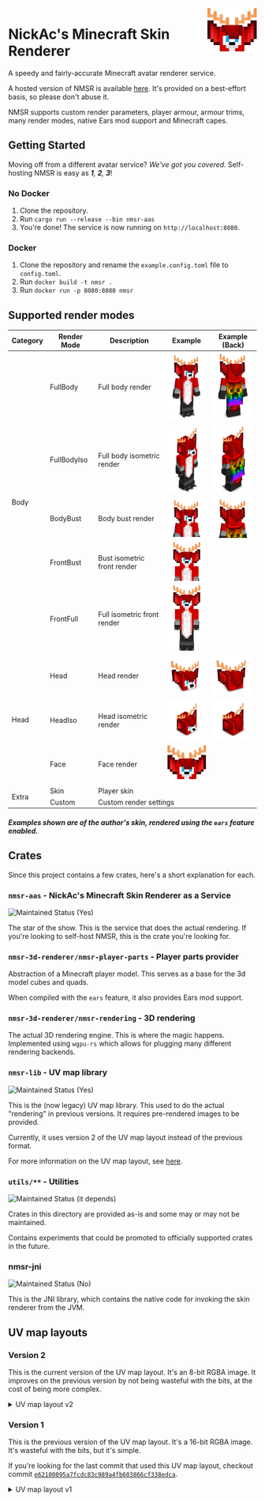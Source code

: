 <img align="right" width="100" src=".assets/NickAc-face.png">

# NickAc's Minecraft Skin Renderer

A speedy and fairly-accurate Minecraft avatar renderer service.

A hosted version of NMSR is available [here](https://nmsr.nickac.dev/). It's
provided on a best-effort basis, so please don't abuse it.

NMSR supports custom render parameters, player armour, armour trims, many render
modes, native Ears mod support and Minecraft capes.

## Getting Started

Moving off from a different avatar service? _We've got you covered._ Self-hosting NMSR is easy as _**1**, **2**, **3**_!

### No Docker

1. Clone the repository.
2. Run `cargo run --release --bin nmsr-aas`
3. You're done! The service is now running on `http://localhost:8080`.

### Docker

1. Clone the repository and rename the `example.config.toml` file to `config.toml`.
2. Run `docker build -t nmsr .`
3. Run `docker run -p 8080:8080 nmsr`


## Supported render modes

<table>
    <thead>
        <tr>
            <th>Category</th>
            <th>Render Mode</th>
            <th>Description</th>
            <th>Example</th>
            <th>Example (Back)</th>
        </tr>
    </thead>
    <tbody>
        <tr>
            <td rowspan="5">Body</td>
            <td>FullBody</td>
            <td>Full body render</td>
            <td><img src=".assets/NickAc-fullbody.png" width="100"></td>
            <td><img src=".assets/NickAc-fullbody-back.png" width="100"></td>
        </tr>
        <tr>
            <td>FullBodyIso</td>
            <td>Full body isometric render</td>
            <td><img src=".assets/NickAc-fullbodyiso.png" width="100"></td>
            <td><img src=".assets/NickAc-fullbodyiso-back.png" width="100"></td>
        </tr>
        <tr>
            <td>BodyBust</td>
            <td>Body bust render</td>
            <td><img src=".assets/NickAc-bodybust.png" width="100"></td>
            <td><img src=".assets/NickAc-bodybust-back.png" width="100"></td>
        </tr>
        <tr>
            <td>FrontBust</td>
            <td>Bust isometric front render</td>
            <td><img src=".assets/NickAc-frontbust.png" width="100"></td>
            <td></td>
        </tr>
        <tr>
            <td>FrontFull</td>
            <td>Full isometric front render</td>
            <td><img src=".assets/NickAc-frontfull.png" width="100"></td>
            <td></td>
        </tr>
        <tr>
            <td rowspan="3">Head</td>
            <td>Head</td>
            <td>Head render</td>
            <td><img src=".assets/NickAc-head.png" width="100"></td>
            <td><img src=".assets/NickAc-head-back.png" width="100"></td>
        </tr>
        <tr>
            <td>HeadIso</td>
            <td>Head isometric render</td>
            <td><img src=".assets/NickAc-headiso.png" width="100"></td>
            <td><img src=".assets/NickAc-headiso-back.png" width="100"></td>
        </tr>
        <tr>
            <td>Face</td>
            <td>Face render</td>
            <td><img src=".assets/NickAc-face.png" width="100"></td>
            <td></td>
        </tr>
        <tr>
            <td rowspan="2">Extra</td>
            <td>Skin</td>
            <td colspan="4">Player skin</td>
        </tr>
        <tr>
            <td>Custom</td>
            <td colspan="4">Custom render settings</td>
        </tr>
    </tbody>
</table>

##### _Examples shown are of the author's skin, rendered using the `ears` feature enabled._

## Crates

Since this project contains a few crates, here's a short explanation for each.

### `nmsr-aas` - NickAc's Minecraft Skin Renderer as a Service

![Maintained Status (Yes)](https://img.shields.io/badge/Maintained-Yes-419b5a?style=for-the-badge)

The star of the show. This is the service that does the actual rendering. If you're looking to self-host NMSR, this is the crate you're looking for.

### `nmsr-3d-renderer/nmsr-player-parts` - Player parts provider

Abstraction of a Minecraft player model. This serves as a base for the 3d model cubes and quads.

When compiled with the `ears` feature, it also provides Ears mod support.

### `nmsr-3d-renderer/nmsr-rendering` - 3D rendering

The actual 3D rendering engine. This is where the magic happens. Implemented using `wgpu-rs` which allows for plugging many different rendering backends.

### `nmsr-lib` - UV map library

![Maintained Status (Yes)](https://img.shields.io/badge/Maintained-Yes-419b5a?style=for-the-badge)

This is the (now legacy) UV map library. This used to do the actual "rendering"
in previous versions. It requires pre-rendered images to be provided.

Currently, it uses version 2 of the UV map layout instead of the previous
format.

For more information on the UV map layout, see [here](#uv-map-layouts).

### `utils/**` - Utilities

![Maintained Status (it depends)](https://img.shields.io/badge/Maintained-It_Depends-5593c8?style=for-the-badge)

Crates in this directory are provided as-is and some may or may not be maintained.

Contains experiments that could be promoted to officially supported crates in the future.

### nmsr-jni

![Maintained Status (No)](https://img.shields.io/badge/Maintained-No-d80000?style=for-the-badge)

This is the JNI library, which contains the native code for invoking the skin
renderer from the JVM.


## UV map layouts

### Version 2
This is the current version of the UV map layout. It's an 8-bit RGBA image.
It improves on the previous version by not being wasteful with the bits, at the cost of being more complex.

<details>
    <!--Our Red channel is composed of the 6 bits of the u coordinate + 2 bits from the v coordinate
    U is used as-is because our coordinates are 0-63
    0   1   2   3   4   5   6   7
    [    ---- u ----    ]   [ v ]
    Our Green channel is composed of the 4 remaining bits of the v coordinate + 4 bits from the shading
    V is used as-is because our coordinates are 0-63
    0   1   2   3   4   5   6   7
    [  -- v --  ]   [  -- s --  ]
    Our Blue channel is composed of the 4 remaining bits of the shading + 4 bits from the depth
    0   1   2   3   4   5   6   7
    [  -- s --  ]   [  -- d --  ]
    Our Alpha channel is composed of the 8 remaining bits of the depth
    0   1   2   3   4   5   6   7
    [          -- d --          ]-->
    <summary>UV map layout v2</summary>
    <table>
    <tbody>
        <tr>
            <th align="center" colspan="8">R</td>
            <th align="center" colspan="8">G</td>
            <th align="center" colspan="8">B</td>
            <th align="center" colspan="8">A</td>
        </tr>
        <tr>
            <td align="center">0</td>
            <td align="center">1</td>
            <td align="center">2</td>
            <td align="center">3</td>
            <td align="center">4</td>
            <td align="center">5</td>
            <td align="center">6</td>
            <td align="center">7</td>
            <td align="center">8</td>
            <td align="center">9</td>
            <td align="center">10</td>
            <td align="center">11</td>
            <td align="center">12</td>
            <td align="center">13</td>
            <td align="center">14</td>
            <td align="center">15</td>
            <td align="center">16</td>
            <td align="center">17</td>
            <td align="center">18</td>
            <td align="center">19</td>
            <td align="center">20</td>
            <td align="center">21</td>
            <td align="center">22</td>
            <td align="center">23</td>
            <td align="center">24</td>
            <td align="center">25</td>
            <td align="center">26</td>
            <td align="center">27</td>
            <td align="center">28</td>
            <td align="center">29</td>
            <td align="center">30</td>
            <td align="center">31</td>
        </tr>
        <tr>
            <th align="center" colspan="6">U</td>
            <th align="center" colspan="6">V</td>
            <th align="center" colspan="8">Shading</td>
            <th align="center" colspan="12">Depth</td>
        </tr>
    </tbody>
    </table>
</details>

### Version 1
This is the previous version of the UV map layout. It's a 16-bit RGBA image.
It's wasteful with the bits, but it's simple.

If you're looking for the last commit that used this UV map layout, checkout
commit
[`e62100095a7fcdc83c989a4fb603866cf338edca`](https://github.com/NickAcPT/nmsr-rs/tree/e62100095a7fcdc83c989a4fb603866cf338edca).

<details>
    <summary>UV map layout v1</summary>
    <table>
    <tbody>
        <!-- 
            (16 bit RGBA)
            R - U coordinate (Horizontal, X)
            G - 100% - V coordinate (Vertical, Y)
            B - Depth - unused here
            A - Normal alpha
            -->
            <tr>
            <th align="center" colspan="16">R</td>
            <th align="center" colspan="16">G</td>
            <th align="center" colspan="16">B</td>
            <th align="center" colspan="16">A</td>
        </tr>
        <tr>
            <td align="center">0</td>
            <td align="center">1</td>
            <td align="center">2</td>
            <td align="center">3</td>
            <td align="center">4</td>
            <td align="center">5</td>
            <td align="center">6</td>
            <td align="center">7</td>
            <td align="center">8</td>
            <td align="center">9</td>
            <td align="center">10</td>
            <td align="center">11</td>
            <td align="center">12</td>
            <td align="center">13</td>
            <td align="center">14</td>
            <td align="center">15</td>
            <td align="center">16</td>
            <td align="center">17</td>
            <td align="center">18</td>
            <td align="center">19</td>
            <td align="center">20</td>
            <td align="center">21</td>
            <td align="center">22</td>
            <td align="center">23</td>
            <td align="center">24</td>
            <td align="center">25</td>
            <td align="center">26</td>
            <td align="center">27</td>
            <td align="center">28</td>
            <td align="center">29</td>
            <td align="center">30</td>
            <td align="center">31</td>
            <td align="center">32</td>
            <td align="center">33</td>
            <td align="center">34</td>
            <td align="center">35</td>
            <td align="center">36</td>
            <td align="center">37</td>
            <td align="center">38</td>
            <td align="center">39</td>
            <td align="center">40</td>
            <td align="center">41</td>
            <td align="center">42</td>
            <td align="center">43</td>
            <td align="center">44</td>
            <td align="center">45</td>
            <td align="center">46</td>
            <td align="center">47</td>
            <td align="center">48</td>
            <td align="center">49</td>
            <td align="center">50</td>
            <td align="center">51</td>
            <td align="center">52</td>
            <td align="center">53</td>
            <td align="center">54</td>
            <td align="center">55</td>
            <td align="center">56</td>
            <td align="center">57</td>
            <td align="center">58</td>
            <td align="center">59</td>
            <td align="center">60</td>
            <td align="center">61</td>
            <td align="center">62</td>
            <td align="center">63</td>
        </tr>
        <tr>
            <th align="center" colspan="16">U</td>
            <th align="center" colspan="16">V (100% - V coordinate)</td>
            <th align="center" colspan="16">Depth</td>
            <th align="center" colspan="16">Alpha</td>
        </tr>
    </tbody>
    </table>
</details>
